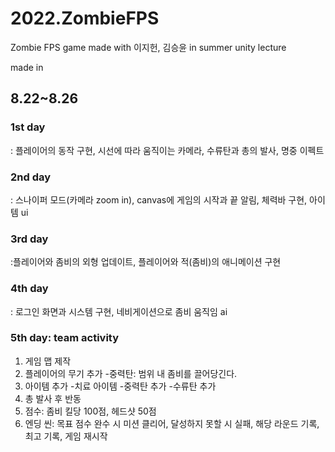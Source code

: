 # 2022.ZombieFPS
Zombie FPS game made with 이지헌, 김승윤 in summer unity lecture

made in
## 8.22~8.26
### 1st day
: 플레이어의 동작 구현, 시선에 따라 움직이는 카메라, 수류탄과 총의 발사, 명중 이펙트

### 2nd day
: 스나이퍼 모드(카메라 zoom in), canvas에 게임의 시작과 끝 알림, 체력바 구현, 아이템 ui

### 3rd day
:플레이어와 좀비의 외형 업데이트, 플레이어와 적(좀비)의 애니메이션 구현

### 4th day
: 로그인 화면과 시스템 구현, 네비게이션으로 좀비 움직임 ai

### 5th day: team activity
1. 게임 맵 제작
2. 플레이어의 무기 추가
      -중력탄: 범위 내 좀비를 끌어당긴다.
3. 아이템 추가
      -치료 아이템
      -중력탄 추가
      -수류탄 추가
4. 총 발사 후 반동
5. 점수: 좀비 킬당 100점, 헤드샷 50점
5. 엔딩 씬: 목표 점수 완수 시 미션 클리어, 달성하지 못할 시 실패, 해당 라운드 기록, 최고 기록, 게임 재시작
